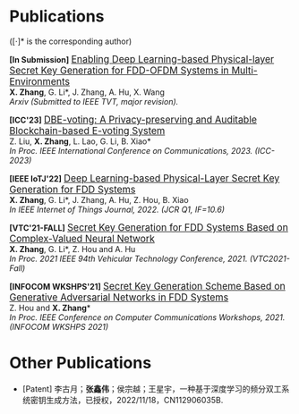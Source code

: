 # Publications 
([⋅]* is the corresponding author)

**[In Submission]**
<big>[Enabling Deep Learning-based Physical-layer Secret Key Generation for FDD-OFDM Systems in Multi-Environments](https://arxiv.org/abs/2211.03065)</big><br /> 
  **X. Zhang**, G. Li*, J. Zhang, A. Hu, X. Wang <br />
  *Arxiv (Submitted to IEEE TVT, major revision).*

**[ICC'23]**
<big>[DBE-voting: A Privacy-preserving and Auditable Blockchain-based E-voting System](https://ieeexplore.ieee.org/document/10279692)</big> <br />
  Z. Liu, **X. Zhang**, L. Lao, G. Li, B. Xiao* <br />
 *In Proc. IEEE International Conference on Communications, 2023. (ICC-2023)*

**[IEEE IoTJ'22]**
<big>[Deep Learning-based Physical-Layer Secret Key Generation for FDD Systems](https://ieeexplore.ieee.org/document/9526766)</big> <br />
 **X. Zhang**, G. Li*, J. Zhang, A. Hu, Z. Hou, B. Xiao <br />
 *In IEEE Internet of Things Journal, 2022. (JCR Q1, IF=10.6)*

**[VTC'21-FALL]**
<big>[Secret Key Generation for FDD Systems Based on Complex-Valued Neural Network](https://ieeexplore.ieee.org/document/9625252)</big> <br />
  **X. Zhang**, G. Li*, Z. Hou and A. Hu <br />
 *In Proc. 2021 IEEE 94th Vehicular Technology Conference, 2021. (VTC2021-Fall)*
  
**[INFOCOM WKSHPS'21]**
<big>[Secret Key Generation Scheme Based on Generative Adversarial Networks in FDD Systems](https://ieeexplore.ieee.org/document/9484457)</big> <br />
 Z. Hou and **X. Zhang*** <br />
 *In Proc. IEEE Conference on Computer Communications Workshops, 2021. (INFOCOM WKSHPS 2021)*

# Other Publications
- [Patent] 李古月；**张鑫伟**；侯宗越；王星宇，一种基于深度学习的频分双工系统密钥生成方法，已授权，2022/11/18，CN112906035B.
